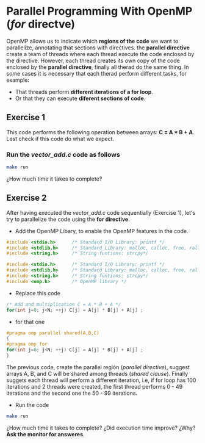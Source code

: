 # Parallel Programming With OpenMP (*for* directve)

OpenMP allows us to indicate which **regions of the code** we want to parallelize, annotating that sections with directives. the **parallel directive** create a team of threads where each thread execute the code enclosed by the directive. However, each thread creates its own copy of the code enclosed by the **parallel directive**, finally all therad do the same thing. In some cases it is necessary that each therad perform different tasks, for example:

* That threads perform **different iterations of a for loop**.
* Or that they can execute **diferent sections of code**.

## Exercise 1

This code performs the following operation between arrays: **C = A * B + A**. Lest check if this code do what we expect.

### Run the *vector_add.c* code as follows

```bash
make run 
```
¿How much time it takes to complete?

## Exercise 2

After having executed the *vector_add.c* code sequentially (Exercise 1), let's try to parallelize the code using the **for directive**.  

* Add the OpenMP Libary, to enable the OpenMP features in the code.

```c
#include <stdio.h>      /* Standard I/O Library: printf */
#include <stdlib.h>     /* Standard Library: malloc, calloc, free, ralloc */
#include <string.h>     /* String funtions: strcpy*/
```

```c
#include <stdio.h>      /* Standard I/O Library: printf */
#include <stdlib.h>     /* Standard Library: malloc, calloc, free, ralloc */
#include <string.h>     /* String funtions: strcpy*/
#include <omp.h>        /* OpenMP library */
```

* Replace this code

```c
/* Add and multiplication C = A * B + A */
for(int j=0; j<N; ++j) C[j] = A[j] * B[j] + A[j] ;
```

* for that one

```c
#pragma omp parallel shared(A,B,C)
{
#pragma omp for
for(int j=0; j<N; ++j) C[j] = A[j] * B[j] + A[j] ;
}
```
The previous code, create the parallel región (*parallel directive*),  suggest arrays A, B, and C  will be shared among threads (*shared clause*). Finally suggets each thread will perform a different iteration, i.e, if for loop has 100 iterations and 2 threads were created, the first thread performs 0 - 49 iterations and the second one the 50 - 99 iterations.

* Run the code

```bash
make run 
```

¿How much time it takes to complete? ¿Did execution time improve? ¿Why? **Ask the monitor for answeres**.